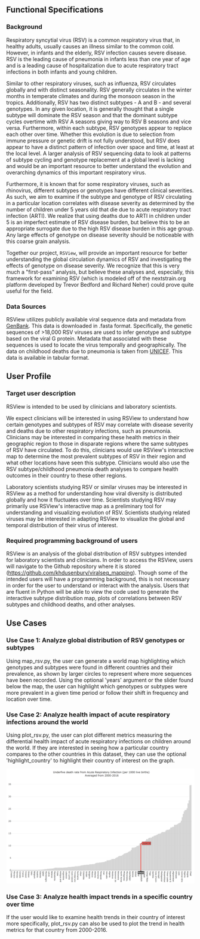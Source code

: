 ## Functional Specifications
 
### Background

Respiratory syncytial virus (RSV) is a common respiratory virus that, in healthy adults, usually causes an illness similar to the common cold. However, in infants and the elderly, RSV infection causes severe disease. RSV is the leading cause of pneumonia in infants less than one year of age and is a leading cause of hospitalization due to acute respiratory tract infections in both infants and young children. 

Similar to other respiratory viruses, such as influenza, RSV circulates globally and with distinct seasonality. RSV generally circulates in the winter months in temperate climates and during the monsoon season in the tropics. Additionally, RSV has two distinct subtypes - A and B - and several genotypes. In any given location, it is generally thought that a single subtype will dominate the RSV season and that the dominant subtype cycles overtime with RSV A seasons giving way to RSV B seasons and vice versa. Furthermore, within each subtype, RSV genotypes appear to replace each other over time. Whether this evolution is due to selection from immune pressure or genetic drift is not fully understood, but RSV does appear to have a distinct pattern of infection over space and time, at least at the local level. A larger analysis of RSV sequencing data to look at patterns of subtype cycling and genotype replacement at a global level is lacking and would be an important resource to better understand the evolution and overarching dynamics of this important respiratory virus. 

Furthermore, it is known that for some respiratory viruses, such as rhinovirus, different subtypes or genotypes have different clinical severities. As such, we aim to examine if the subtype and genotype of RSV circulating in a particular location correlates with disease severity as determined by the number of children under 5 years old that die due to acute respiratory tract infection (ARTI). We realize that using deaths due to ARTI in children under 5 is an imperfect estimate of RSV disease burden, but believe this to be an appropriate surrogate due to the high RSV disease burden in this age group. Any large effects of genotype on disease severity should be noticeable with this coarse grain analysis.

Together our project, `RSView`, will provide an important resource for better understanding the global circulation dynamics of RSV and investigating the effects of genotype on disease severity. We recognize that this is very much a "first-pass" analysis, but believe these analyses and, especially, this framework for examining RSV (which is modeled off of the nextstrain.org platform developed by Trevor Bedford and Richard Neher) could prove quite useful for the field.

### Data Sources

RSView utilizes publicly available viral sequence data and metadata from
[GenBank](https://www.ncbi.nlm.nih.gov/genbank/). This data is downloaded in .fasta format. Specifically, the genetic
sequences of >18,000 RSV viruses are used to infer genotype and subtype based on the viral G protein.
Metadata that associated with these sequences is used to locate the virus temporally and geographically. The data on
childhood deaths due to pneumonia is taken from [UNICEF](https://data.unicef.org/topic/child-health/pneumonia/). This
data is available in tabular format.


## User Profile 

### Target user description

RSView is intended to be used by clinicians and laboratory scientists.

We expect clinicians will be interested in using RSView to understand how certain genotypes and subtypes of RSV may
correlate with disease severity and deaths due to other respiratory infections, such as pneumonia. Clinicians may be
interested in comparing these health metrics in their geographic region to those in disparate regions where the same
subtypes of RSV have circulated. To do this, clinicians would use RSView's interactive map to determine the most
prevalent subtypes of RSV in their region and what other locations have seen this subtype. Clinicians would also use the
RSV subtype/childhood pneumonia death analyses to compare health outcomes in their country to these other regions.

Laboratory scientists studying RSV or similar viruses may be interested in RSView as a method for understanding how
viral diversity is distributed globally and how it fluctuates over time. Scientists studying RSV may primarily use
RSView's interactive map as a preliminary tool for understanding and visualizing evolution of RSV. Scientists studying
related viruses may be interested in adapting RSView to visualize the global and temporal distribution of their virus of
interest. 

### Required programming background of users

RSView is an analysis of the global distribution of RSV subtypes intended for laboratory scientists and clinicians. In
order to access the RSView, users will navigate to the Github repository where it is stored
(https://github.com/khdusenbury/viralseq_mapping). Though some of the intended users will have a programming background,
this is not necessary in order for the user to understand or interact with the analysis. Users that are fluent in Python
will be able to view the code used to generate the interactive subtype distribution map, plots of correlations between
RSV subtypes and childhood deaths, and other analyses. 

## Use Cases

### Use Case 1: Analyze global distribution of RSV genotypes or subtypes

Using map_rsv.py, the user can generate a world map highlighting which genotypes and subtypes were found in different countries and their prevalence, as shown by larger circles to represent where more sequences have been recorded. Using the optional 'years' argument or the slider found below the map, the user can highlight which genotypes or subtypes were more prevalent in a given time period or follow their shift in frequency and location over time.

### Use Case 2: Analyze health impact of acute respiratory infections around the world

Using plot_rsv.py, the user can plot different metrics measuring the differential health impact of acute respiratory infections on children around the world. If they are interested in seeing how a particular country compares to the other countries in this dataset, they can use the optional 'highlight_country' to highlight their country of interest on the graph.

![alt text](../examples/rsvplot_highlight.png)

### Use Case 3: Analyze health impact trends in a specific country over time

If the user would like to examine health trends in their country of interest more specifically, plot_rsv.py can also be used to plot the trend in health metrics for that country from 2000-2016.
